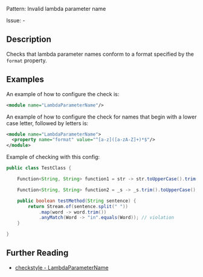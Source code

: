 Pattern: Invalid lambda parameter name

Issue: -

## Description

Checks that lambda parameter names conform to a format specified by the `format` property. 

## Examples

An example of how to configure the check is: 
    
```xml
<module name="LambdaParameterName"/>
```

An example of how to configure the check for names that begin with a lower case letter, followed by letters is: 
    
```xml
<module name="LambdaParameterName">
  <property name="format" value="^[a-z]([a-zA-Z]+)*$"/>
</module>
```

Example of checking with this config:
    
```java
public class TestClass {

	Function<String, String> function1 = str -> str.toUpperCase().trim();

	Function<String, String> function2 = _s -> _s.trim().toUpperCase(); // violation

	public boolean testMethod(String sentence) {
		return Stream.of(sentence.split(" "))
			.map(word -> word.trim())
			.anyMatch(Word -> "in".equals(Word)); // violation
	}

}
```

## Further Reading

* [checkstyle - LambdaParameterName](http://checkstyle.sourceforge.net/config_naming.html#LambdaParameterName)